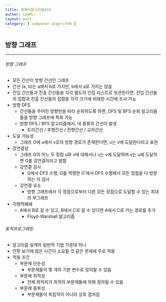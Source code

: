 ```yaml
---
title: 컴퓨터알고리즘#16
author: LeeMir
layout: post
category: [ computer-algorithm ]
---
```


## 방향 그래프

- - -

###### 방향 그래프

- 모든 간선이 방향 간선인 그래프
- 간선 (a, b)는 a에서 b로 가지만, b에서 a로 가지는 않음
- 진입 간선들과 진출 간선들을 각각 별도의 인접 리스트로 보관한다면, 진입 간선들의 집합과 진출 간선들의 집합을 각각 크기에 비례한 시간에 조사 가능
- 방향 DFS
  - 간선들을 주어진 방향만을 따라 순회하도록 하면, DFS 및 BFS 순회 알고리즘들을 방향 그래프에 특화 가능
  - 방향 DFS / BFS 알고리즘에서, 네 종류의 간선이 발생
    - 트리간선 / 후향간선 / 전향간선 / 교차간선
- 도달 가능성
  - 그래프 G에 u에서 v로의 방향 경로가 존재한다면,  u는 v에 도달한다라고 표현
- 강연결성
  - 그래프 G의 어느 두 정점 u와 v에 대해서나 u는 v에 도달하며 v는 u에 도달하면 G를 강연결이라고 말함
  - 강연결 검사
    - G에서 DFS 수행, G를 역행한 G'에서 DFS 수행해서 모든 정점을 다 방문하는 지 검사
  - 강연결 요소
    - 방향 그래프에서 각 정점으로부터 다른 모든 정점으로 도달할 수 있는 최대의 부그래프
- 이행적폐쇄
  - A에서 B로 갈 수 있고, B에서 C로 갈 수 있다면 A에서 C로 가는 경로를 추가
    - Floyd-Warshall 알고리즘



###### 동적프로그래밍

- 알고리즘 설계의 일반적 기법 가운데 하나
- 언뜻 보기에 많은 시간이 소요될 것 같은 문제에 주로 적용
- 적용 조건
  - 부문제 단순성
    - 부문제들이 몇 개의 기본 변수로 정의될 수 있음
  - 부문제 최적성
    - 전체 최적치가 최적의 부문제들에 의해 정의될 수 있음
  - 부문제 중복성
    - 부문제들이 독립적이 아니라 상호 겹쳐짐